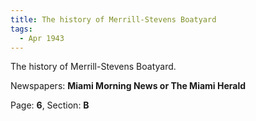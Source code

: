 ```yaml
---  
title: The history of Merrill-Stevens Boatyard  
tags:  
  - Apr 1943  
---  
```

  
The history of Merrill-Stevens Boatyard.  
  
Newspapers: **Miami Morning News or The Miami Herald**  
  
Page: **6**, Section: **B** 

